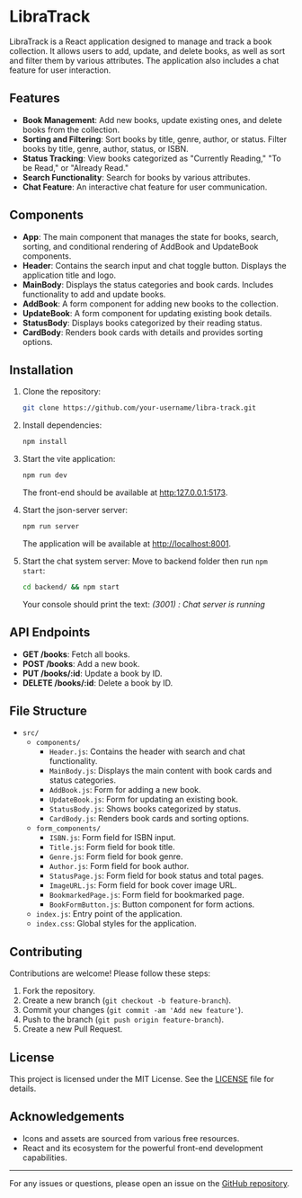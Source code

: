 # LibraTrack

LibraTrack is a React application designed to manage and track a book collection. It allows users to add, update, and delete books, as well as sort and filter them by various attributes. The application also includes a chat feature for user interaction.

## Features

- **Book Management**: Add new books, update existing ones, and delete books from the collection.
- **Sorting and Filtering**: Sort books by title, genre, author, or status. Filter books by title, genre, author, status, or ISBN.
- **Status Tracking**: View books categorized as "Currently Reading," "To be Read," or "Already Read."
- **Search Functionality**: Search for books by various attributes.
- **Chat Feature**: An interactive chat feature for user communication.

## Components

- **App**: The main component that manages the state for books, search, sorting, and conditional rendering of AddBook and UpdateBook components.
- **Header**: Contains the search input and chat toggle button. Displays the application title and logo.
- **MainBody**: Displays the status categories and book cards. Includes functionality to add and update books.
- **AddBook**: A form component for adding new books to the collection.
- **UpdateBook**: A form component for updating existing book details.
- **StatusBody**: Displays books categorized by their reading status.
- **CardBody**: Renders book cards with details and provides sorting options.

## Installation

1. Clone the repository:

   ```bash
   git clone https://github.com/your-username/libra-track.git
   ```

2. Install dependencies:

   ```bash
   npm install
   ```
   
3. Start the vite application:

   ```bash
   npm run dev
   ```
   The front-end should be available at [http:127.0.0.1:5173](http://127.0.0.1:5173).

3. Start the json-server server:

   ```bash
   npm run server
   ```

   The application will be available at [http://localhost:8001](http://localhost:8001).

4. Start the chat system server: Move to backend folder then run `npm start`:

   ```bash
   cd backend/ && npm start
   ```

   Your console should print the text: *(3001) : Chat server is running*

## API Endpoints

- **GET /books**: Fetch all books.
- **POST /books**: Add a new book.
- **PUT /books/:id**: Update a book by ID.
- **DELETE /books/:id**: Delete a book by ID.

## File Structure

- `src/`
  - `components/`
    - `Header.js`: Contains the header with search and chat functionality.
    - `MainBody.js`: Displays the main content with book cards and status categories.
    - `AddBook.js`: Form for adding a new book.
    - `UpdateBook.js`: Form for updating an existing book.
    - `StatusBody.js`: Shows books categorized by status.
    - `CardBody.js`: Renders book cards and sorting options.
  - `form_components/`
    - `ISBN.js`: Form field for ISBN input.
    - `Title.js`: Form field for book title.
    - `Genre.js`: Form field for book genre.
    - `Author.js`: Form field for book author.
    - `StatusPage.js`: Form field for book status and total pages.
    - `ImageURL.js`: Form field for book cover image URL.
    - `BookmarkedPage.js`: Form field for bookmarked page.
    - `BookFormButton.js`: Button component for form actions.
  - `index.js`: Entry point of the application.
  - `index.css`: Global styles for the application.

## Contributing

Contributions are welcome! Please follow these steps:

1. Fork the repository.
2. Create a new branch (`git checkout -b feature-branch`).
3. Commit your changes (`git commit -am 'Add new feature'`).
4. Push to the branch (`git push origin feature-branch`).
5. Create a new Pull Request.

## License

This project is licensed under the MIT License. See the [LICENSE](LICENSE) file for details.

## Acknowledgements

- Icons and assets are sourced from various free resources.
- React and its ecosystem for the powerful front-end development capabilities.

---

For any issues or questions, please open an issue on the [GitHub repository](https://github.com/your-username/libra-track/issues).
